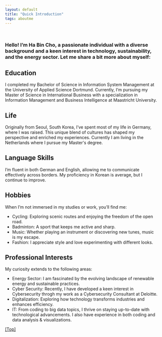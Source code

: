 ```yaml
---
layout: default
title: "Quick Introduction"
tags: aboutme
---
```

<br />


### **Hello! I’m Ha Bin Cho, a passionate individual with a diverse background and a keen interest in technology, sustainability, and the energy sector. Let me share a bit more about myself:**

## Education

I completed my Bachelor of Science in Information System Management at the University of Applied Science Dortmund.
Currently, I’m pursuing my Master of Science in International Business with a specialization in Information Management and Business Intelligence at Maastricht University.

## Life

Originally from Seoul, South Korea, I’ve spent most of my life in Germany, where I was raised. This unique blend of cultures has shaped my perspective and enriched my experiences. Currently I am living in the Netherlands where I pursue my Master's degree.

## Language Skills

I’m fluent in both German and English, allowing me to communicate effectively across borders.
My proficiency in Korean is average, but I continue to improve.

## Hobbies

When I’m not immersed in my studies or work, you’ll find me:
- Cycling: Exploring scenic routes and enjoying the freedom of the open road.
- Badminton: A sport that keeps me active and sharp.
- Music: Whether playing an instrument or discovering new tunes, music is my escape.
- Fashion: I appreciate style and love experimenting with different looks.

## Professional Interests

My curiosity extends to the following areas:
- Energy Sector: I am fascinated by the evolving landscape of renewable energy and sustainable practices.
- Cyber Security: Recently, I have developed a keen interest in Cybersecurity throgh my work as a Cybersecurity Consultant at Deloitte.
- Digitalization: Exploring how technology transforms industries and enhances efficiency.
- IT: From coding to big data topics, I thrive on staying up-to-date with technological advancements. I also have experience in both coding and data analysis & visualizations.

[[Top]](#top)
